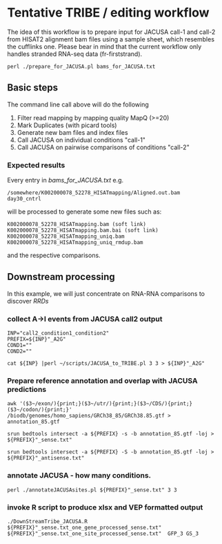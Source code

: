 # Tentative TRIBE / editing workflow

The idea of this workflow is to prepare input for JACUSA call-1 and call-2
from HISAT2 alignment bam files using a sample sheet, which resembles the cufflinks one.
Please bear in mind that the current workflow only handles stranded RNA-seq data (fr-firststrand).

```
perl ./prepare_for_JACUSA.pl bams_for_JACUSA.txt
```

## Basic steps

The command line call above will do the following

1. Filter read mapping by mapping quality MapQ (>=20)
2. Mark Duplicates (with picard tools) 
3. Generate new bam files and index files
4. Call JACUSA on individual conditions "call-1"
5. Call JACUSA on pairwise comparisons of conditions "call-2"

### Expected results

Every entry in *bams_for_JACUSA.txt* e.g.

```
/somewhere/K002000078_52278_HISATmapping/Aligned.out.bam        day30_cntrl
```

will be processed to generate some new files such as:

```
K002000078_52278_HISATmapping.bam (soft link)
K002000078_52278_HISATmapping.bam.bai (soft link)
K002000078_52278_HISATmapping_uniq.bam
K002000078_52278_HISATmapping_uniq_rmdup.bam
```
and the respective comparisons.

## Downstream processing

In this example, we will just concentrate on RNA-RNA comparisons to discover *RRDs*

### collect A->I events from JACUSA call2 output

```
INP="call2_condition1_condition2"
PREFIX=${INP}"_A2G"
COND1=""
COND2=""

cat ${INP} |perl ~/scripts/JACUSA_to_TRIBE.pl 3 3 > ${INP}"_A2G"
```

### Prepare reference annotation and overlap with JACUSA predictions

```
awk '($3~/exon/){print;}($3~/utr/){print;}($3~/CDS/){print;}($3~/codon/){print;}' /biodb/genomes/homo_sapiens/GRCh38_85/GRCh38.85.gtf > annotation_85.gtf

srun bedtools intersect -a ${PREFIX} -s -b annotation_85.gtf -loj > ${PREFIX}"_sense.txt"

srun bedtools intersect -a ${PREFIX} -S -b annotation_85.gtf -loj > ${PREFIX}"_antisense.txt"
```

### annotate JACUSA - how many conditions.

```
perl ./annotateJACUSAsites.pl ${PREFIX}"_sense.txt" 3 3
```

### invoke R script to produce xlsx and VEP formatted output

```
./DownStreamTribe_JACUSA.R ${PREFIX}"_sense.txt_one_gene_processed_sense.txt" ${PREFIX}"_sense.txt_one_site_processed_sense.txt"  GFP_3 GS_3
```


